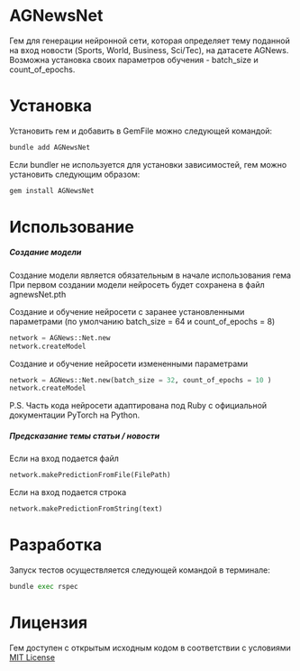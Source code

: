 # AGNewsNet
Гем для генерации нейронной сети, которая определяет тему поданной на вход новости (Sports, World, Business, Sci/Tec), на датасете AGNews. 
Возможна установка своих параметров обучения - batch_size и count_of_epochs.

# Установка
Установить гем и добавить в GemFile можно следующей командой: 

```python
bundle add AGNewsNet
```

Если bundler не используется для установки зависимостей, гем можно установить следующим образом: 

```python
gem install AGNewsNet
```

# Использование

##### Создание модели
 
Создание модели является обязательным в начале использования гема
При первом создании модели нейросеть будет сохранена в файл agnewsNet.pth

Создание и обучение нейросети с заранее установленными параметрами
(по умолчанию batch_size = 64 и count_of_epochs = 8)

```python
network = AGNews::Net.new
network.createModel
```

Создание и обучение нейросети измененными параметрами 

```python
network = AGNews::Net.new(batch_size = 32, count_of_epochs = 10 )
network.createModel
```

P.S. Часть кода нейросети адаптирована под Ruby с официальной документации PyTorch на Python.
##### Предсказание темы статьи / новости

Если на вход подается файл
```python
network.makePredictionFromFile(FilePath)
```

Если на вход подается строка
```python
network.makePredictionFromString(text)
```

# Разработка

Запуск тестов осуществляется следующей командой в терминале: 

```python
bundle exec rspec
```

# Лицензия
Гем доступен с открытым исходным кодом в соответствии с условиями [MIT License](https://github.com/Ekaterina0801/AGNewsNet/blob/master/LICENSE )
